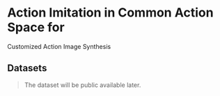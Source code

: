 # Action Imitation in Common Action Space for
Customized Action Image Synthesis

## Datasets
> The dataset will be public available later.
